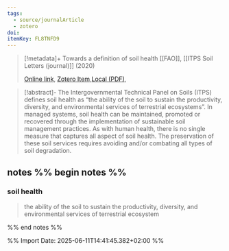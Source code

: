 ```yaml
---
tags:
  - source/journalArticle
  - zotero
doi: 
itemKey: FL8TNFD9
---
```

>[!metadata]+
> Towards a definition of soil health
> [[FAO]], 
> [[ITPS Soil Letters (journal)]] (2020)
> 
> [Online link](https://openknowledge.fao.org/handle/20.500.14283/cb1110en), [Zotero Item](zotero://select/library/items/FL8TNFD9),[Local (PDF)](file://C:/Users/aburg/Documents/references/zotero/storage/X3RM26XZ/FAO2020_definitionsoil.pdf), 


>[!abstract]-
>The Intergovernmental Technical Panel on Soils (ITPS) defines soil health as “the ability of the soil to sustain the productivity, diversity, and environmental services of terrestrial ecosystems”. In managed systems, soil health can be maintained, promoted or recovered through the implementation of sustainable soil management practices. As with human health, there is no single measure that captures all aspect of soil health. The preservation of these soil services requires avoiding and/or combating all types of soil degradation.

## notes %% begin notes %%
### soil health
> the ability of the soil to sustain the productivity, diversity, and environmental services of terrestrial ecosystem

%% end notes %%

%% Import Date: 2025-06-11T14:41:45.382+02:00 %%
